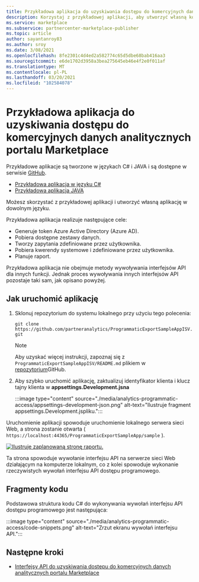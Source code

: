 ```yaml
---
title: Przykładowa aplikacja do uzyskiwania dostępu do komercyjnych danych analitycznych portalu Marketplace
description: Korzystaj z przykładowej aplikacji, aby utworzyć własną komercyjną aplikację analityczną w portalu Marketplace.
ms.service: marketplace
ms.subservice: partnercenter-marketplace-publisher
ms.topic: article
author: sayantanroy83
ms.author: sroy
ms.date: 3/08/2021
ms.openlocfilehash: 8fe2301c4d4ed2a582774c65d5dbe68bab416aa3
ms.sourcegitcommit: e6de1702d3958a3bea275645eb46e4f2e0f011af
ms.translationtype: MT
ms.contentlocale: pl-PL
ms.lasthandoff: 03/20/2021
ms.locfileid: "102584078"
---
```

# <a name="sample-application-for-accessing-commercial-marketplace-analytics-data"></a>Przykładowa aplikacja do uzyskiwania dostępu do komercyjnych danych analitycznych portalu Marketplace

Przykładowe aplikacje są tworzone w językach C# i JAVA i są dostępne w serwisie [GitHub](https://github.com/partneranalytics).

- [Przykładowa aplikacja w języku C#](https://github.com/partneranalytics/ProgrammaticExportSampleAppISV)
- [Przykładowa aplikacja JAVA](https://github.com/partneranalytics/ProgrammaticExportSampleAppISV_Java)

Możesz skorzystać z przykładowej aplikacji i utworzyć własną aplikację w dowolnym języku.

Przykładowa aplikacja realizuje następujące cele:

- Generuje token Azure Active Directory (Azure AD).
- Pobiera dostępne zestawy danych.
- Tworzy zapytania zdefiniowane przez użytkownika.
- Pobiera kwerendy systemowe i zdefiniowane przez użytkownika.
- Planuje raport.

Przykładowa aplikacja nie obejmuje metody wywoływania interfejsów API dla innych funkcji. Jednak proces wywoływania innych interfejsów API pozostaje taki sam, jak opisano powyżej.

## <a name="how-to-run-the-application"></a>Jak uruchomić aplikację

1. Sklonuj repozytorium do systemu lokalnego przy użyciu tego polecenia:

    `git clone https://github.com/partneranalytics/ProgrammaticExportSampleAppISV.git`

    > [!NOTE]
    > Aby uzyskać więcej instrukcji, zapoznaj się z `ProgrammaticExportSampleAppISV/README.md` plikiem w [repozytorium](https://github.com/partneranalytics/ProgrammaticExportSampleAppISV.git)GitHub.

1. Aby szybko uruchomić aplikację, zaktualizuj identyfikator klienta i klucz tajny klienta w **appsettings.Development.jsna**

    :::image type="content" source="./media/analytics-programmatic-access/appsettings-development-json.png" alt-text="Ilustruje fragment appsettings.Development.jspliku.":::

Uruchomienie aplikacji spowoduje uruchomienie lokalnego serwera sieci Web, a strona zostanie otwarta ( `https://localhost:44365/ProgrammaticExportSampleApp/sample` ).

[![Ilustruje zaplanowaną stronę raportu.](./media/analytics-programmatic-access/schedule-report.png)](./media/analytics-programmatic-access/schedule-report.png#lightbox)

Ta strona spowoduje wywołanie interfejsu API na serwerze sieci Web działającym na komputerze lokalnym, co z kolei spowoduje wykonanie rzeczywistych wywołań interfejsu API dostępu programowego.

## <a name="code-snippets"></a>Fragmenty kodu

Podstawowa struktura kodu C# do wykonywania wywołań interfejsu API dostępu programowego jest następująca:

:::image type="content" source="./media/analytics-programmatic-access/code-snippets.png" alt-text="Zrzut ekranu wywołań interfejsu API.":::

## <a name="next-steps"></a>Następne kroki

- [Interfejsy API do uzyskiwania dostępu do komercyjnych danych analitycznych portalu Marketplace](analytics-available-apis.md)

